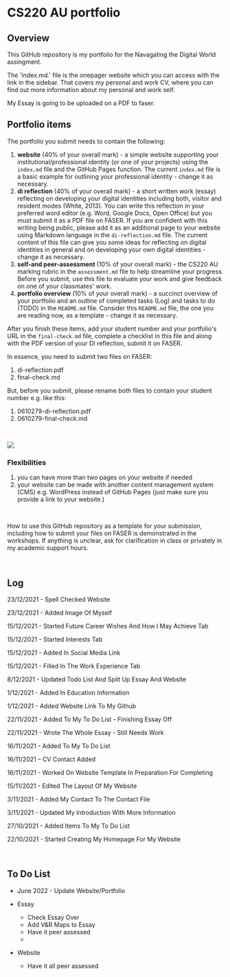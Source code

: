 # CS220 AU portfolio
## Overview
This GitHub repository is my portfolio for the Navagating the Digital World assingment. 

The 'index.md.' file is the onepager website which you can access with the link in the sidebar. That covers my personal and work CV, where you can find out more information about my personal and work self.

My Essay is going to be uploaded on a PDF to faser.
<br>

## Portfolio items
The portfolio you submit needs to contain the following:

1. **website** (40% of your overall mark) - a simple website supporting your institutional/professional identity (or one of your projects) using the `index.md` file and the GitHub Pages function. The current `index.md` file is a basic example for outlining your professional identity - change it as necessary.
2. **di reflection** (40% of your overall mark) - a short written work (essay) reflecting on developing your digital identities including both, visitor and resident modes (White, 2013). You can write this reflection in your preferred word editor (e.g. Word, Google Docs, Open Office) but you must submit it as a PDF file on FASER. If you are confident with this writing being public, please add it as an additional page to your website using Markdown language in the `di-reflection.md` file. The current content of this file can give you some ideas for reflecting on digital identities in general and on developing your own digital identities - change it as necessary.
3. **self-and peer-assessment** (10% of your overall mark) - the CS220 AU marking rubric in the `assessment.md` file to help streamline your progress. Before you submit, use this file to evaluate your work and give feedback on one of your classmates' work.
4. **portfolio overview** (10% of your overall mark) - a succinct overview of your portfolio and an outline of completed tasks (Log) and tasks to do (TODO) in the `README.md` file. Consider this `README.md` file, the one you are reading now, as a template - change it as necessary.

After you finish these items, add your student number and your portfolio's URL in the `final-check.md` file, complete a checklist in this file and along with the PDF version of your DI reflection, submit it on FASER. 

In essence, you need to submit two files on FASER:

1. di-reflection.pdf
2. final-check.md

But, before you submit, please rename both files to contain your student number e.g. like this:

1. 0610279-di-reflection.pdf
2. 0610279-final-check.md

<br> 

![](assets/img/portfolio-graph.png)


### Flexibilities 
1. you can have more than two pages on your website if needed
2. your website can be made with another content management system (CMS) e.g. WordPress instead of GitHub Pages (just make sure you provide a link to your website.)

<br> 

How to use this GitHub repository as a template for your submission, including how to submit your files on FASER is demonstrated in the workshops. If anything is unclear, ask for clarification in class or privately in my academic support hours. 

<br>

## Log
23/12/2021 - Spell Checked Website

23/12/2021 - Added Image Of Myself

15/12/2021 - Started Future Career Wishes And How I May Achieve Tab

15/12/2021 - Started Interests Tab

15/12/2021 - Added In Social Media Link

15/12/2021 - Filled In The Work Experience Tab

8/12/2021 - Updated Todo List And Spilt Up Essay And Website

1/12/2021 - Added In Education Information

1/12/2021 - Added Website Link To My Github

22/11/2021 - Added To My To Do List - Finishing Essay Off

22/11/2021 - Wrote The Whole Essay - Still Needs Work

16/11/2021 - Added To My To Do List

16/11/2021 – CV Contact Added

16/11/2021 - Worked On Website Template In Preparation For Completing

15/11/2021 - Edited The Layout Of My Website

3/11/2021 - Added My Contact To The Contact File

3/11/2021 - Updated My Introduction With More Information

27/10/2021 - Added Items To My To Do List

22/10/2021 - Started Creating My Homepage For My Website

<br>

## To Do List
- June 2022 - Update Website/Portfolio

- Essay
  - Check Essay Over
  - Add V&R Maps to Essay
  - Have it peer assessed
  - 
- Website
  - Have it all peer assessed

<br>
